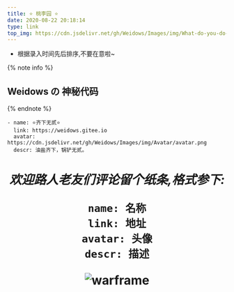 ```yaml
---
title: ⭐ 桃李园 ⭐
date: 2020-08-22 20:18:14
type: link
top_img: https://cdn.jsdelivr.net/gh/Weidows/Images/img/What-do-you-do-when-your-best-friend-breaks-your-heart_.png
---
```


<!--
 * @Author: Weidows
 * @Date: 2020-08-22 20:18:14
 * @LastEditors: Weidows
 * @LastEditTime: 2021-03-21 18:05:35
 * @FilePath: \Weidowsd:\Game\Github\Blog-private\source\tags\link.md
-->

- 根据录入时间先后排序,不要在意啦~

{% note info %}

## Weidows の 神秘代码

{% endnote %}

```
- name: ⭐️齐下无贰⭐️
  link: https://weidows.gitee.io
  avatar: https://cdn.jsdelivr.net/gh/Weidows/Images/img/Avatar/avatar.png
  descr: 油盐齐下，锅铲无贰。
```

<h1 align="center">

_欢迎路人老友们评论留个纸条,格式参下:_

```
name: 名称
link: 地址
avatar: 头像
descr: 描述
```

![warframe](https://cdn.jsdelivr.net/gh/Weidows/Images/Game/Warframe/-28678b86bf55d418.jpg)

</h1>

